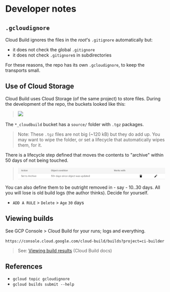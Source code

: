 # Developer notes


## `.gcloudignore`

Cloud Build ignores the files in the *root*'s `.gitignore` automatically but:

- it does not check the global `.gitignore`
- it does not check `.gitignore`s in subdirectories

For these reasons, the repo has its own `.gcloudignore`, to keep the transports small.


## Use of Cloud Storage 

Cloud Build uses Cloud Storage (of the same project) to store files. During the development of the repo, the buckets looked like this:

>![](.images/storage-list.png)

The `*_cloudbuild` bucket has a `source/` folder with `.tgz` packages.

>Note: These `.tgz` files are not big (~120 kB) but they do add up. You may want to wipe the folder, or set a lifecycle that automatically wipes them, for it.

There is a lifecycle step defined that moves the contents to "archive" within 50 days of not being touched.

>![](.images/lifecycle-defined.png)

You can also define them to be outright removed in - say - 10..30 days.  All you will lose is old build logs (the author thinks). Decide for yourself.

- `ADD A RULE` > `Delete` > `Age` `30` days


## Viewing builds

See GCP Console > Cloud Build for your runs; logs and everything.

`https://console.cloud.google.com/cloud-build/builds?project=ci-builder`

>See: [Viewing build results](https://cloud.google.com/build/docs/view-build-results) (Cloud Build docs)


## References

- `gcloud topic gcloudignore`
- `gcloud builds submit --help`
